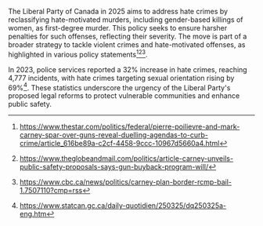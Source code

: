 The Liberal Party of Canada in 2025 aims to address hate crimes by reclassifying hate-motivated murders, including gender-based killings of women, as first-degree murder. This policy seeks to ensure harsher penalties for such offenses, reflecting their severity. The move is part of a broader strategy to tackle violent crimes and hate-motivated offenses, as highlighted in various policy statements[^1][^2][^3].

In 2023, police services reported a 32% increase in hate crimes, reaching 4,777 incidents, with hate crimes targeting sexual orientation rising by 69%[^4]. These statistics underscore the urgency of the Liberal Party's proposed legal reforms to protect vulnerable communities and enhance public safety.

[^1]: https://www.thestar.com/politics/federal/pierre-poilievre-and-mark-carney-spar-over-guns-reveal-duelling-agendas-to-curb-crime/article_616be89a-c2cf-4458-9ccc-10967d5660a4.html
[^2]: https://www.theglobeandmail.com/politics/article-carney-unveils-public-safety-proposals-says-gun-buyback-program-will/
[^3]: https://www.cbc.ca/news/politics/carney-plan-border-rcmp-bail-1.7507110?cmp=rss
[^4]: https://www.statcan.gc.ca/daily-quotidien/250325/dq250325a-eng.htm
